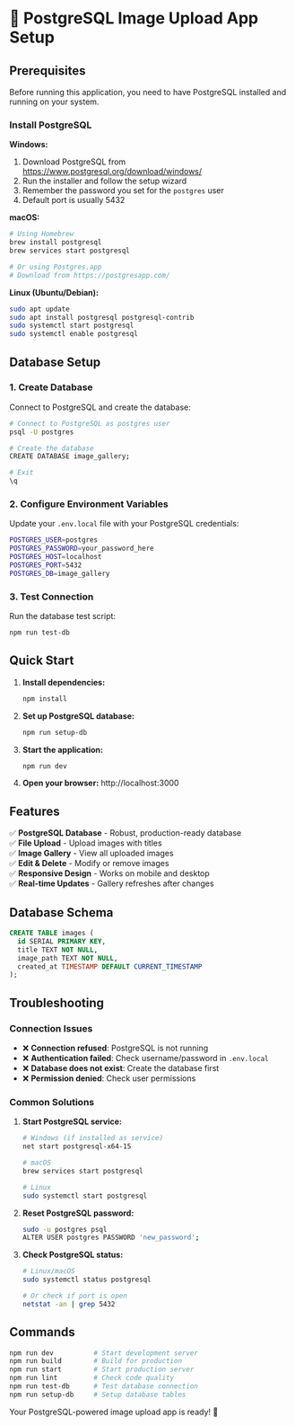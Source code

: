 # 🐘 PostgreSQL Image Upload App Setup

## Prerequisites

Before running this application, you need to have PostgreSQL installed and running on your system.

### Install PostgreSQL

**Windows:**

1. Download PostgreSQL from https://www.postgresql.org/download/windows/
2. Run the installer and follow the setup wizard
3. Remember the password you set for the `postgres` user
4. Default port is usually 5432

**macOS:**

```bash
# Using Homebrew
brew install postgresql
brew services start postgresql

# Or using Postgres.app
# Download from https://postgresapp.com/
```

**Linux (Ubuntu/Debian):**

```bash
sudo apt update
sudo apt install postgresql postgresql-contrib
sudo systemctl start postgresql
sudo systemctl enable postgresql
```

## Database Setup

### 1. Create Database

Connect to PostgreSQL and create the database:

```bash
# Connect to PostgreSQL as postgres user
psql -U postgres

# Create the database
CREATE DATABASE image_gallery;

# Exit
\q
```

### 2. Configure Environment Variables

Update your `.env.local` file with your PostgreSQL credentials:

```bash
POSTGRES_USER=postgres
POSTGRES_PASSWORD=your_password_here
POSTGRES_HOST=localhost
POSTGRES_PORT=5432
POSTGRES_DB=image_gallery
```

### 3. Test Connection

Run the database test script:

```bash
npm run test-db
```

## Quick Start

1. **Install dependencies:**

   ```bash
   npm install
   ```

2. **Set up PostgreSQL database:**

   ```bash
   npm run setup-db
   ```

3. **Start the application:**

   ```bash
   npm run dev
   ```

4. **Open your browser:**
   http://localhost:3000

## Features

✅ **PostgreSQL Database** - Robust, production-ready database  
✅ **File Upload** - Upload images with titles  
✅ **Image Gallery** - View all uploaded images  
✅ **Edit & Delete** - Modify or remove images  
✅ **Responsive Design** - Works on mobile and desktop  
✅ **Real-time Updates** - Gallery refreshes after changes

## Database Schema

```sql
CREATE TABLE images (
  id SERIAL PRIMARY KEY,
  title TEXT NOT NULL,
  image_path TEXT NOT NULL,
  created_at TIMESTAMP DEFAULT CURRENT_TIMESTAMP
);
```

## Troubleshooting

### Connection Issues

- ❌ **Connection refused**: PostgreSQL is not running
- ❌ **Authentication failed**: Check username/password in `.env.local`
- ❌ **Database does not exist**: Create the database first
- ❌ **Permission denied**: Check user permissions

### Common Solutions

1. **Start PostgreSQL service:**

   ```bash
   # Windows (if installed as service)
   net start postgresql-x64-15

   # macOS
   brew services start postgresql

   # Linux
   sudo systemctl start postgresql
   ```

2. **Reset PostgreSQL password:**

   ```bash
   sudo -u postgres psql
   ALTER USER postgres PASSWORD 'new_password';
   ```

3. **Check PostgreSQL status:**

   ```bash
   # Linux/macOS
   sudo systemctl status postgresql

   # Or check if port is open
   netstat -an | grep 5432
   ```

## Commands

```bash
npm run dev          # Start development server
npm run build        # Build for production
npm run start        # Start production server
npm run lint         # Check code quality
npm run test-db      # Test database connection
npm run setup-db     # Setup database tables
```

Your PostgreSQL-powered image upload app is ready! 🚀

